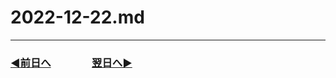 # 2022-12-22.md

---
### [◀️前日へ](https://github.com/yuasys/chatty-journal/blob/main/2022/12/2022-12-21.md)&emsp;&emsp;&emsp;&emsp;[翌日へ▶️](https://github.com/yuasys/chatty-journal/blob/main/2022/12/2022-12-23.md)


